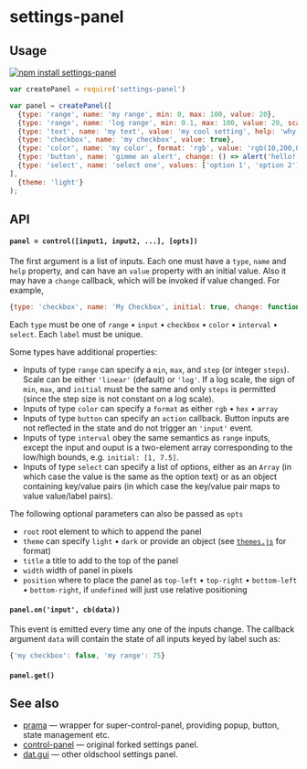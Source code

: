 # settings-panel


## Usage

[![npm install settings-panel](https://nodei.co/npm/settings-panel.png?mini=true)](https://npmjs.org/package/settings-panel/)

```javascript
var createPanel = require('settings-panel')

var panel = createPanel([
  {type: 'range', name: 'my range', min: 0, max: 100, value: 20},
  {type: 'range', name: 'log range', min: 0.1, max: 100, value: 20, scale: 'log'},
  {type: 'text', name: 'my text', value: 'my cool setting', help: 'why this is cool'},
  {type: 'checkbox', name: 'my checkbox', value: true},
  {type: 'color', name: 'my color', format: 'rgb', value: 'rgb(10,200,0)', change: value => console.log(value)},
  {type: 'button', name: 'gimme an alert', change: () => alert('hello!')},
  {type: 'select', name: 'select one', values: ['option 1', 'option 2'], value: 'option 1'}
],
  {theme: 'light'}
);
```

## API

#### `panel = control([input1, input2, ...], [opts])`

The first argument is a list of inputs. Each one must have a `type`, `name` and `help` property, and can have an `value` property with an initial value. Also it may have a `change` callback, which will be invoked if value changed. For example,

```javascript
{type: 'checkbox', name: 'My Checkbox', initial: true, change: function (value) {}}
```

Each `type` must be one of `range` • `input` • `checkbox` • `color` • `interval` • `select`. Each `label` must be unique.

Some types have additional properties:
- Inputs of type `range` can specify a `min`, `max`, and `step` (or integer `steps`). Scale can be either `'linear'` (default) or `'log'`. If a log scale, the sign of `min`, `max`, and `initial` must be the same and only `steps` is permitted (since the step size is not constant on a log scale).
- Inputs of type `color` can specify a `format` as either `rgb` • `hex` • `array`
- Inputs of type `button` can specify an `action` callback. Button inputs are not reflected in the state and do not trigger an `'input'` event.
- Inputs of type `interval` obey the same semantics as `range` inputs, except the input and ouput is a two-element array corresponding to the low/high bounds, e.g. `initial: [1, 7.5]`.
- Inputs of type `select` can specify a list of options, either as an `Array` (in which case the value is the same as the option text) or as an object containing key/value pairs (in which case the key/value pair maps to value value/label pairs).

The following optional parameters can also be passed as `opts`
- `root` root element to which to append the panel
- `theme` can specify `light` • `dark` or provide an object (see [`themes.js`](themes.js) for format)
- `title` a title to add to the top of the panel
- `width` width of panel in pixels
- `position` where to place the panel as `top-left` • `top-right` • `bottom-left` • `bottom-right`, if `undefined` will just use relative positioning

#### `panel.on('input', cb(data))`

This event is emitted every time any one of the inputs change. The callback argument `data` will contain the state of all inputs keyed by label such as:

```javascript
{'my checkbox': false, 'my range': 75}
```

#### `panel.get()`


## See also

* [prama](https://github.com/dfcreative/prama) — wrapper for super-control-panel, providing popup, button, state management etc.
* [control-panel](https://github.com/freeman-lab/control-panel) — original forked settings panel.
* [dat.gui](https://github.com/dataarts/dat.gui) — other oldschool settings panel.